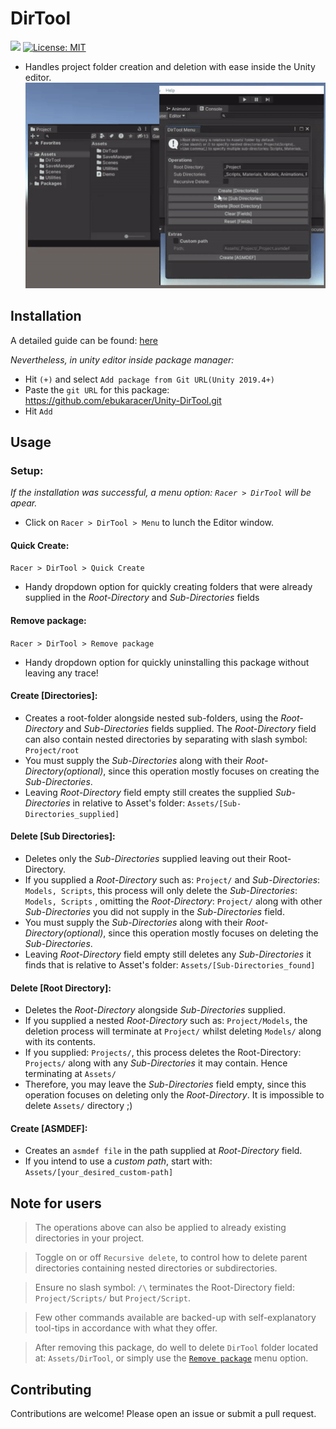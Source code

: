 # DirTool
[![](https://img.shields.io/badge/PRs-welcome-blue)](http://makeapullrequest.com) [![License: MIT](https://img.shields.io/badge/License-MIT-blue)](https://github.com/ebukaracer/ebukaracer/blob/ebukaracer-resources/LICENSE.md)

- Handles project folder creation and deletion with ease inside the Unity editor.
	<img src="https://github.com/ebukaracer/ebukaracer/blob/ebukaracer-resources/DirTool-Images/DT2.gif" alt="gif"/>

## Installation
A detailed guide can be found: [here](https://github.com/ebukaracer/EzUnityUtils/blob/main/INSTALLGUIDE.md#install-guide)

*Nevertheless, in unity editor inside package manager:*
- Hit `(+)` and select `Add package from Git URL(Unity 2019.4+)` 
- Paste the `git URL` for this package: https://github.com/ebukaracer/Unity-DirTool.git 
- Hit `Add`

## Usage

### Setup:
*If the installation was successful, a menu option: `Racer > DirTool` will be apear.*
- Click on `Racer > DirTool > Menu` to lunch the Editor window.

#### Quick Create:
`Racer > DirTool > Quick Create`
- Handy dropdown option for quickly creating folders that were already supplied in the *Root-Directory* and *Sub-Directories* fields

#### Remove package:
`Racer > DirTool > Remove package`
- Handy dropdown option for quickly uninstalling this package without leaving any trace! 

#### Create [Directories]:
- Creates a root-folder alongside nested sub-folders, using the *Root-Directory* and *Sub-Directories* fields supplied. The *Root-Directory* field can also contain nested directories by separating with slash symbol: `Project/root`
- You must supply the *Sub-Directories* along with their *Root-Directory(optional)*, since this operation mostly focuses on creating the *Sub-Directories*.
- Leaving *Root-Directory* field empty still creates the supplied *Sub-Directories* in relative to Asset's folder: `Assets/[Sub-Directories_supplied]`

#### Delete [Sub Directories]:
- Deletes only the *Sub-Directories* supplied leaving out their Root-Directory.
- If you supplied a *Root-Directory* such as: `Project/` and *Sub-Directories*: `Models, Scripts`, this process will only delete the *Sub-Directories*: `Models, Scripts` , omitting the *Root-Directory*: `Project/` along with other *Sub-Directories* you did not supply in the *Sub-Directories* field.
- You must supply the *Sub-Directories* along with their *Root-Directory(optional)*, since this operation mostly focuses on deleting the *Sub-Directories*.
- Leaving *Root-Directory* field empty still deletes any *Sub-Directories* it finds that is relative to Asset's folder: `Assets/[Sub-Directories_found]`

#### Delete [Root Directory]:
- Deletes the *Root-Directory* alongside *Sub-Directories* supplied.
- If you supplied a nested *Root-Directory* such as: `Project/Models`, the deletion process will terminate at `Project/` whilst deleting `Models/` along with its contents.
- If you supplied: `Projects/`, this process deletes the Root-Directory: `Projects/` along with any *Sub-Directories* it may contain. Hence terminating at `Assets/`
- Therefore, you may leave the *Sub-Directories* field empty, since this operation focuses on deleting only the *Root-Directory*. It is impossible to delete `Assets/` directory ;)

#### Create [ASMDEF]:
- Creates an `asmdef file` in the path supplied at *Root-Directory* field.
- If you intend to use a *custom path*, start with: `Assets/[your_desired_custom-path]`

##  Note for users
> The operations above can also be applied to already existing directories in your project.

> Toggle on or off `Recursive delete`, to control how to delete parent directories containing nested directories or subdirectories.

> Ensure no slash symbol: `/\` terminates the Root-Directory field: `Project/Scripts/` but `Project/Script`.

> Few other commands available are backed-up with self-explanatory tool-tips in accordance with what they offer.

> After removing this package, do well to delete `DirTool` folder located at: `Assets/DirTool`, or simply use the [`Remove package`](https://github.com/ebukaracer/Unity-DirTool/tree/main?tab=readme-ov-file#remove-package) menu option.

## Contributing    
Contributions are welcome! Please open an issue or submit a pull request.
